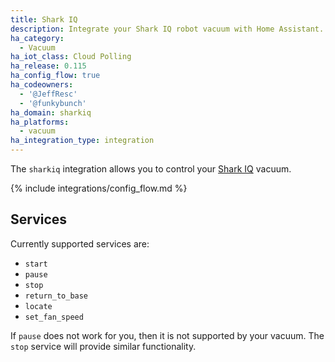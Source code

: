```yaml
---
title: Shark IQ
description: Integrate your Shark IQ robot vacuum with Home Assistant.
ha_category:
  - Vacuum
ha_iot_class: Cloud Polling
ha_release: 0.115
ha_config_flow: true
ha_codeowners:
  - '@JeffResc'
  - '@funkybunch'
ha_domain: sharkiq
ha_platforms:
  - vacuum
ha_integration_type: integration
---
```


The `sharkiq` integration allows you to control your [Shark IQ](https://www.sharkclean.com/vacuums/robot-vacuums/) vacuum.

{% include integrations/config_flow.md %}

## Services

Currently supported services are:

- `start`
- `pause`
- `stop`
- `return_to_base`
- `locate`
- `set_fan_speed`

If `pause` does not work for you, then it is not supported by your vacuum. The `stop` service will provide similar functionality.
